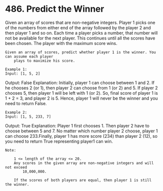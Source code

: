 # 486. Predict the Winner

Given an array of scores that are non-negative integers. Player 1 picks one of the numbers
        from either end of the array followed by the player 2 and then player 1 and so on. Each time
        a player picks a number, that number will not be available for the next player. This
        continues until all the scores have been chosen. The player with the maximum score
        wins. 

    Given an array of scores, predict whether player 1 is the winner. You can assume each player
        plays to maximize his score. 

    Example 1:
    Input: [1, 5, 2]
Output: False
Explanation: Initially, player 1 can choose between 1 and 2. If he chooses 2 (or 1), then player 2 can choose from 1 (or 2) and 5. If player 2 chooses 5, then player 1 will be left with 1 (or 2). So, final score of player 1 is 1 + 2 = 3, and player 2 is 5. Hence, player 1 will never be the winner and you need to return False.

    

    Example 2:
    Input: [1, 5, 233, 7]
Output: True
Explanation: Player 1 first chooses 1. Then player 2 have to choose between 5 and 7. No matter which number player 2 choose, player 1 can choose 233.Finally, player 1 has more score (234) than player 2 (12), so you need to return True representing player1 can win.

    

    Note:
    
        1 <= length of the array <= 20.
        Any scores in the given array are non-negative integers and will not exceed
            10,000,000.
        
        If the scores of both players are equal, then player 1 is still the winner.